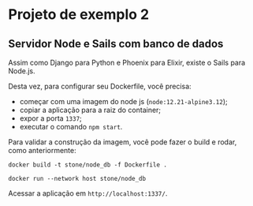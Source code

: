 # Projeto de exemplo 2
## Servidor Node e Sails com banco de dados

Assim como Django para Python e Phoenix para Elixir, existe o Sails para Node.js.

Desta vez, para configurar seu Dockerfile, você precisa:

- começar com uma imagem do node js (`node:12.21-alpine3.12`);
- copiar a aplicação para a raiz do container;
- expor a porta `1337`;
- executar o comando `npm start`.

Para validar a construção da imagem, você pode fazer o build e rodar, como anteriormente:

```
docker build -t stone/node_db -f Dockerfile .

docker run --network host stone/node_db
```

Acessar a aplicação em `http://localhost:1337/`.